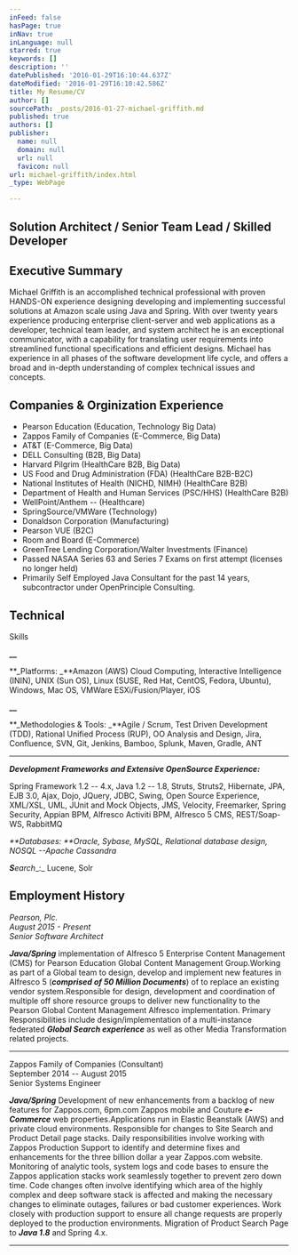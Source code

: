 ```yaml
---
inFeed: false
hasPage: true
inNav: true
inLanguage: null
starred: true
keywords: []
description: ''
datePublished: '2016-01-29T16:10:44.637Z'
dateModified: '2016-01-29T16:10:42.586Z'
title: My Resume/CV
author: []
sourcePath: _posts/2016-01-27-michael-griffith.md
published: true
authors: []
publisher:
  name: null
  domain: null
  url: null
  favicon: null
url: michael-griffith/index.html
_type: WebPage

---
```

## Solution Architect / Senior Team Lead / Skilled Developer 

## Executive Summary

Michael Griffith is an accomplished technical professional with proven HANDS-ON experience designing developing and implementing successful solutions at Amazon scale using Java and Spring. With over twenty years experience producing enterprise client-server and web applications as a developer, technical team leader, and system architect he is an exceptional communicator, with a capability for translating user requirements into streamlined functional specifications and efficient designs. Michael has experience in all phases of the software development life cycle, and offers a broad and in-depth understanding of complex technical issues and concepts.

## Companies & Orginization Experience

* Pearson Education (Education, Technology Big Data) 
* Zappos Family of Companies (E-Commerce, Big Data) 
* AT&T (E-Commerce, Big Data) 
* DELL Consulting (B2B, Big Data) 
* Harvard Pilgrim (HealthCare B2B, Big Data) 
* US Food and Drug Administration (FDA) (HealthCare B2B-B2C)
* National Institutes of Health (NICHD, NIMH) (HealthCare B2B)
* Department of Health and Human Services (PSC/HHS) (HealthCare B2B) 
* WellPoint/Anthem -- (Healthcare) 
* SpringSource/VMWare (Technology) 
* Donaldson Corporation (Manufacturing) 
* Pearson VUE (B2C) 
* Room and Board (E-Commerce) 
* GreenTree Lending Corporation/Walter Investments (Finance)
* Passed NASAA Series 63 and Series 7 Exams on first attempt (licenses no longer held) 
* Primarily Self Employed Java Consultant for the past 14 years, subcontractor under OpenPrinciple Consulting.

## Technical
Skills

**__**

**_Platforms: _**Amazon (AWS)
Cloud Computing, Interactive Intelligence (ININ), UNIX (Sun OS), Linux (SUSE,
Red Hat, CentOS, Fedora, Ubuntu), Windows, Mac OS, VMWare ESXi/Fusion/Player,
iOS

**__**

**_Methodologies & Tools: _**Agile / Scrum, Test Driven
Development (TDD), Rational Unified Process (RUP), OO Analysis and Design,
Jira, Confluence, SVN, Git, Jenkins, Bamboo, Splunk, Maven, Gradle, ANT

****

**_Development
Frameworks and Extensive OpenSource
Experience:_**

Spring Framework 1.2 -- 4.x, Java 1.2 -- 1.8, Struts, Struts2, Hibernate, JPA, EJB 3.0,
Ajax, Dojo, JQuery, JDBC, Swing, Open Source Experience, XML/XSL, UML, JUnit
and Mock Objects, JMS, Velocity, Freemarker, Spring Security, Appian BPM,
Alfresco Activiti BPM, Alfresco 5 CMS, REST/Soap-WS, RabbitMQ

_**Databases: **Oracle,
Sybase, MySQL, Relational database design, NOSQL --Apache Cassandra_

**_S_**_earch__:_ Lucene, Solr

## Employment History

_Pearson, Plc.  
August 2015 - Present  
Senior Software Architect_

**_Java/Spring_**
implementation of Alfresco 5 Enterprise Content Management (CMS) for Pearson
Education Global Content Management Group.Working as part of a Global team to design, develop and implement new
features in Alfresco 5 (**_comprised of 50 Million Documents_**)
of to replace an existing vendor system.Responsible for design, development and coordination of multiple off
shore resource groups to deliver new functionality to the Pearson Global
Content Management Alfresco implementation. Primary Responsibilities include
design/implementation of a multi-instance federated **_Global Search experience_**
as well as other Media Transformation related projects.

****

Zappos
Family of Companies (Consultant)  
September 2014 -- August 2015  
Senior Systems Engineer

**_Java/Spring_**
Development of new enhancements from a backlog of new features for Zappos.com,
6pm.com Zappos mobile and Couture **_e-Commerce_** web properties.Applications run in Elastic Beanstalk (AWS)
and private cloud environments. Responsible for changes to Site Search and
Product Detail page stacks. Daily responsibilities involve working with Zappos
Production Support to identify and determine fixes and enhancements for the
three billion dollar a year Zappos.com website. Monitoring of analytic tools,
system logs and code bases to ensure the Zappos application stacks work
seamlessly together to prevent zero down time. Code changes often involve
identifying which area of the highly complex and deep software stack is
affected and making the necessary changes to eliminate outages, failures or bad
customer experiences. Work closely with production support to ensure all change
requests are properly deployed to the production environments. Migration of
Product Search Page to **_Java 1.8_** and Spring 4.x. 

****